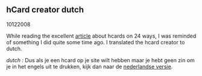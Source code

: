 <article><h1>hCard creator dutch</h1><time><span class="day">10</span><span class="month">12</span><span class="year">2008</span></time><p>While reading the excellent <a href="http://24ways.org/2008/a-christmas-hcard-from-me-to-you">article</a> about hcards on 24 ways, I was reminded of something I did quite some time ago. I translated the hcard creator to dutch.</p><p lang ="nl"><em>dutch : </em>Dus als je een hcard op je site wilt hebben maar je hebt geen zin om je in het engels uit te drukken, kijk dan naar de <a href="http://wnas.nl/microformats/hcard/hcardCreator.html">nederlandse versie</a>.</p></article>